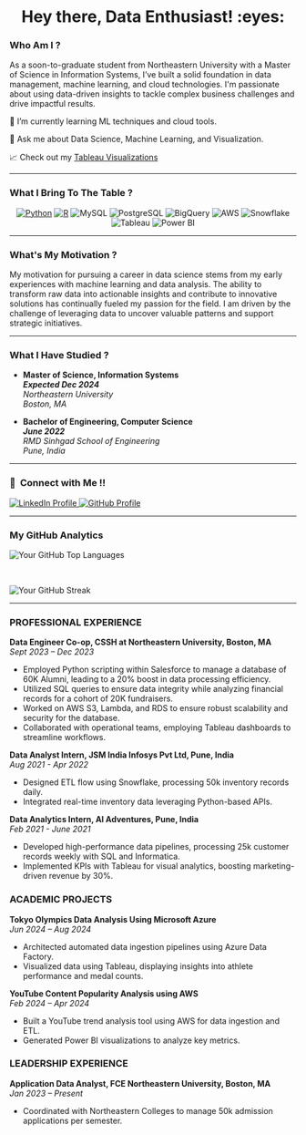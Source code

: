 <h1 align="center">Hey there, Data Enthusiast! :eyes:</h1>

<h3> Who Am I ? </h3>
As a soon-to-graduate student from Northeastern University with a Master of Science in Information Systems, I’ve built a solid foundation in data management, machine learning, and cloud technologies. I'm passionate about using data-driven insights to tackle complex business challenges and drive impactful results.

🌱 I’m currently learning ML techniques and cloud tools.

💬 Ask me about Data Science, Machine Learning, and Visualization.

:chart_with_upwards_trend: Check out my <a href="https://public.tableau.com/app/profile/rutuja.pawar/viz/SalesDashboard_Version1/SalesDashboard?publish=yes" target="_blank">Tableau Visualizations</a>

<hr>

<h3> What I Bring To The Table ? </h3>
<p align="center">
  <a href="https://www.python.org"><img src="https://img.shields.io/badge/Python-FFD43B?style=flat&logo=python&logoColor=white" alt="Python"></a>
  <a href="https://www.r-project.org"><img src="https://img.shields.io/badge/R-276DC3?style=flat&logo=r&logoColor=white" alt="R"></a>
  <img src="https://img.shields.io/badge/MySQL-4479A1?style=flat&logo=mysql&logoColor=white" alt="MySQL">
  <img src="https://img.shields.io/badge/PostgreSQL-4169E1?style=flat&logo=postgresql&logoColor=white" alt="PostgreSQL">
  <img src="https://img.shields.io/badge/Google%20BigQuery-4285F4?style=flat&logo=googlebigquery&logoColor=white" alt="BigQuery">
  <img src="https://img.shields.io/badge/AWS-232F3E?style=flat&logo=amazonaws&logoColor=white" alt="AWS">
  <img src="https://img.shields.io/badge/Snowflake-abf0ff?style=flat&logo=snowflake&logoColor=white" alt="Snowflake">
  <img src="https://img.shields.io/badge/Tableau-339933?style=flat&logo=tableau&logoColor=FFFFFF" alt="Tableau">
  <img src="https://img.shields.io/badge/Power%20BI-F2C811?style=flat&logo=powerbi&logoColor=FFFFFF" alt="Power BI">
</p>
<hr>

<h3> What's My Motivation ? </h3>
My motivation for pursuing a career in data science stems from my early experiences with machine learning and data analysis. The ability to transform raw data into actionable insights and contribute to innovative solutions has continually fueled my passion for the field. I am driven by the challenge of leveraging data to uncover valuable patterns and support strategic initiatives.

<hr>

<h3> What I Have Studied ? </h3>
<ul>
  <li><strong>Master of Science, Information Systems</strong><br>
      <strong><em>Expected Dec 2024</em></strong><br>
      <em>Northeastern University</em><br>
      <em>Boston, MA</em></li>
</ul>
<ul>
  <li><strong>Bachelor of Engineering, Computer Science</strong><br>
      <strong><em>June 2022</em></strong><br>
      <em>RMD Sinhgad School of Engineering</em><br>
      <em>Pune, India</em></li>
</ul>
<hr>

<h3>🤝 &nbsp;Connect with Me !! </h3>
<a href="https://www.linkedin.com/in/rutuja-pawar/" target="_blank">
  <img src="https://img.shields.io/badge/linkedin-%230077B5.svg?&style=for-the-badge&logo=linkedin&logoColor=white" alt="LinkedIn Profile" />
</a>
<a href="https://github.com/rutujapawar" target="_blank">
  <img src="https://img.shields.io/badge/github-%23121011.svg?&style=for-the-badge&logo=github&logoColor=white" alt="GitHub Profile" />
</a>
<hr>

<h3> My GitHub Analytics </h3>
<p><img align="center" src="https://github-readme-stats.vercel.app/api/top-langs?username=your-github-username&show_icons=true&locale=en&layout=compact&theme=merko" alt="Your GitHub Top Languages" /></p>
<br>
<p><img align="center" src="https://github-readme-streak-stats.herokuapp.com/?user=your-github-username&&theme=merko" alt="Your GitHub Streak" /></p>

<hr>

<h3> PROFESSIONAL EXPERIENCE </h3>

<strong>Data Engineer Co-op, CSSH at Northeastern University, Boston, MA</strong><br>
<em>Sept 2023 – Dec 2023</em>
<ul>
  <li>Employed Python scripting within Salesforce to manage a database of 60K Alumni, leading to a 20% boost in data processing efficiency.</li>
  <li>Utilized SQL queries to ensure data integrity while analyzing financial records for a cohort of 20K fundraisers.</li>
  <li>Worked on AWS S3, Lambda, and RDS to ensure robust scalability and security for the database.</li>
  <li>Collaborated with operational teams, employing Tableau dashboards to streamline workflows.</li>
</ul>

<strong>Data Analyst Intern, JSM India Infosys Pvt Ltd, Pune, India</strong><br>
<em>Aug 2021 - Apr 2022</em>
<ul>
  <li>Designed ETL flow using Snowflake, processing 50k inventory records daily.</li>
  <li>Integrated real-time inventory data leveraging Python-based APIs.</li>
</ul>

<strong>Data Analytics Intern, AI Adventures, Pune, India</strong><br>
<em>Feb 2021 - June 2021</em>
<ul>
  <li>Developed high-performance data pipelines, processing 25k customer records weekly with SQL and Informatica.</li>
  <li>Implemented KPIs with Tableau for visual analytics, boosting marketing-driven revenue by 30%.</li>
</ul>

<h3> ACADEMIC PROJECTS </h3>

<strong>Tokyo Olympics Data Analysis Using Microsoft Azure</strong><br>
<em>Jun 2024 – Aug 2024</em>
<ul>
  <li>Architected automated data ingestion pipelines using Azure Data Factory.</li>
  <li>Visualized data using Tableau, displaying insights into athlete performance and medal counts.</li>
</ul>

<strong>YouTube Content Popularity Analysis using AWS</strong><br>
<em>Feb 2024 – Apr 2024</em>
<ul>
  <li>Built a YouTube trend analysis tool using AWS for data ingestion and ETL.</li>
  <li>Generated Power BI visualizations to analyze key metrics.</li>
</ul>

<h3> LEADERSHIP EXPERIENCE </h3>

<strong>Application Data Analyst, FCE Northeastern University, Boston, MA</strong><br>
<em>Jan 2023 – Present</em>
<ul>
  <li>Coordinated with Northeastern Colleges to manage 50k admission applications per semester.</li>
</ul>
